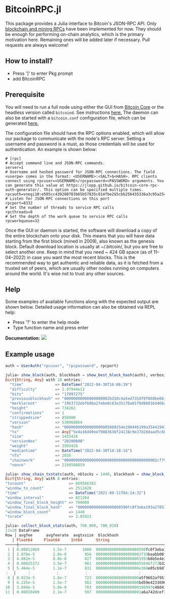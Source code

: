 # BitcoinRPC.jl

This package provides a Julia interface to Bitcoin's JSON-RPC API. 
Only [blockchain and mining RPCs](https://developer.bitcoin.org/reference/rpc/index.html) 
have been implemented for now. They should be enough for performing on-chain analytics, which is
the primary motivation here. Remaining ones will be added later if necessary. Pull requests are 
always welcome! 

## How to install?

* Press ']' to enter Pkg prompt
* add BitcoinRPC

## Prerequisite

You will need to run a full node using either the GUI from 
[Bitcoin Core](https://bitcoin.org/en/bitcoin-core/) or the headless version called `bitcoind`.
See instructions [here.](https://en.bitcoinwiki.org/wiki/Running_Bitcoind) The daemon can also be
started with a `bitcoin.conf` configuration file, which can be generated
[here.](https://jlopp.github.io/bitcoin-core-config-generator/)

The configuration file should have the RPC options enabled, which will allow our package to
communicate with the node's RPC server. Setting a username and password is a must, as those
credentials will be used for authentication. An example is shown below:

```
# [rpc]
# Accept command line and JSON-RPC commands.
server=1
# Username and hashed password for JSON-RPC connections. The field <userpw> comes in the format: <USERNAME>:<SALT>$<HASH>. RPC clients connect using rpcuser=<USERNAME>/rpcpassword=<PASSWORD> arguments. You can generate this value at https://jlopp.github.io/bitcoin-core-rpc-auth-generator/. This option can be specified multiple times.
rpcauth=vnegi10:e505cc439280783b65b57835c814fbe2$5cbb256435336a3c95a2545e4d4098d051e2bbd245f3831b6f2a172844aaf8e7
# Listen for JSON-RPC connections on this port
rpcport=8332
# Set the number of threads to service RPC calls
rpcthreads=8
# Set the depth of the work queue to service RPC calls
rpcworkqueue=32
```

Once the GUI or daemon is started, the software will download a copy of the entire blockchain onto
your disk. This means that you will have data starting from the first block (mined in 2009), also
known as the genesis block. Default download location is usually at ~/.bitcoin/, but you are free
to select another one. Keep in mind that you need ~ 424 GB space (as of 11–04–2022) in case you
want the most recent blocks. This is the recommended way to get authentic and reliable data, as it
is fetched from a trusted set of peers, which are usually other nodes running on computers around
the world. It's wise not to trust any other sources.

## Help

Some examples of available functions along with the expected output are shown below. Detailed
usage information can also be obtained via REPL help:
* Press '?' to enter the help mode
* Type function name and press enter

**Documentation:** [![](https://img.shields.io/badge/docs-stable-blue.svg)](https://vnegi10.github.io/BitcoinRPC.jl/stable)

## Example usage

```julia
auth = UserAuth("rpcuser", "rpcpassword", rpcport)
```

```julia
julia> show_block(auth, blockhash = show_best_block_hash(auth), verbosity = 1)
Dict{String, Any} with 18 entries:
  "time"              => DateTime("2022-04-30T16:06:39")
  "difficulty"        => 2.97944e13
  "bits"              => "17097275"
  "previousblockhash" => "00000000000000000002bd10c4a5ed735df0f860be0b1b47ce12a3f5be8ad9f6"
  "merkleroot"        => "19b3732ebf608a27e6e0c83e351f0a01f9d86016d466ae94190e74ab8b29801e"
  "height"            => 734262
  "confirmations"     => 1
  "strippedsize"      => 856000
  "version"           => 538968064
  "hash"              => "00000000000000000005089254e190446199a35441943fb1ad34d46fbaad3271"
  "tx"                => Any["5e4a16d49ee79083636f24138c9e27d28daad5c607f80427ffdc1a4f4251b3b7", "e068afb1fd759ed967bba4a0c925bf22d13283…
  "size"              => 1425426
  "versionHex"        => "20200000"
  "weight"            => 3993426
  "mediantime"        => DateTime("2022-04-30T14:18:16")
  "nTx"               => 2826
  "chainwork"         => "00000000000000000000000000000000000000002cf79dc7911c9663902061d0"
  "nonce"             => 2198508859
  ```

  ```julia
  julia> show_chain_txstats(auth, nblocks = 1440, blockhash = show_block_hash(auth, height = 700000))
Dict{String, Any} with 8 entries:
  "txcount"                   => 669566382
  "window_tx_count"           => 2512428
  "time"                      => DateTime("2021-09-11T04:14:32")
  "window_interval"           => 821264
  "window_final_block_height" => 700000
  "window_final_block_hash"   => "0000000000000000000590fc0f3eba193a278534220b2b37e9849e1a770ca959"
  "window_block_count"        => 1440
  "txrate"                    => 3.05922
  ```

  ```julia
  julia> collect_block_stats(auth, 700_000, 700_010)
11×28 DataFrame
 Row │ avgfee      avgfeerate  avgtxsize  blockhash                          height  ins    maxfee      maxfeerate  maxtxsize  medianfe ⋯
     │ Float64     Float64     Int64      String                             Int64   Int64  Float64     Float64     Int64      Float64  ⋯
─────┼───────────────────────────────────────────────────────────────────────────────────────────────────────────────────────────────────
   1 │ 0.00012069      1.5e-7       1000  0000000000000000000590fc0f3eba19…  700000   6342  0.014          3.58e-6      86228   1.512e- ⋯
   2 │ 2.078e-5        2.0e-8        956  00000000000000000002f39baabb00ff…  700001   2435  0.00153        2.51e-6      46044   3.36e-6
   3 │ 4.082e-5        8.0e-8        627  00000000000000000001993b6b5e4e3d…  700002    729  0.00059549     3.16e-6      22613   1.363e-
   4 │ 0.00025372      3.5e-7        981  000000000000000000055646f272b32b…  700003    716  0.025465       2.02e-6      35443   1.486e-
   5 │ 5.484e-5        1.1e-7        831  0000000000000000000e360e05cb9d7b…  700004   1174  0.0028332      4.77e-6      53046   1.323e- ⋯
  ⋮  │     ⋮           ⋮           ⋮                      ⋮                    ⋮       ⋮        ⋮           ⋮           ⋮          ⋮    ⋱
   8 │ 8.023e-5        1.6e-7        723  0000000000000000000a5f9662af9517…  700007   4141  0.00584712     3.89e-6      72988   1.333e-
   9 │ 6.225e-5        1.5e-7        562  0000000000000000000bd59e42336960…  700008   6130  0.00388224     6.05e-6      61070   1.396e-
  10 │ 3.048e-5        5.0e-8        703  0000000000000000000190997c460412…  700009   2176  0.00164097     1.55e-6      46079   4.52e-6
  11 │ 0.00010499      2.1e-7        597  00000000000000000001a6a742dcef16…  700010    384  0.00641376     1.55e-6       9780   1.343e- ⋯
  ```